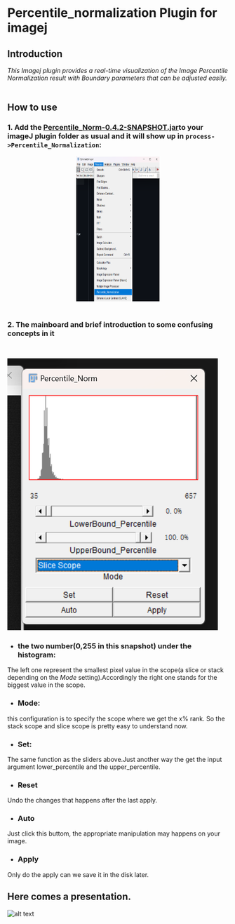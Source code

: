 # Percentile_normalization Plugin for imagej

## Introduction

*This Imagej plugin provides a real-time visualization of the Image Percentile Normalization result with Boundary parameters that can be adjusted easily.*<br><br>

## How to use

### 1. Add the [Percentile_Norm-0.4.2-SNAPSHOT.jar](target/Percentile_Norm-0.4.2-SNAPSHOT.jar)to your imageJ plugin folder as usual and it will show up in `process->Percentile_Normalization`:
<div align="center">

<img src="./imgs/image-1.png" height="330" width="190" >
 </div>
<!-- ![alt text](./imgs/image-1.png#pic_center) -->
<br>

### 2. The mainboard and brief introduction to some confusing concepts in it
<br>

![alt text](./imgs/UI.png#pic_center)
* ###  the two number(0,255 in this snapshot) under the histogram:
The left one represent the smallest pixel value in the scope(a slice or stack depending on the *Mode* setting).Accordingly the right one stands for the biggest value in the scope.
* ### Mode:     
this configuration is to specify the scope where we get the x% rank. So the stack scope and slice scope is pretty easy to understand now.
+ ### Set: 
The same function as the sliders above.Just another way the get the input argument lower_percentile and the upper_percentile.
* ### Reset
Undo the changes that happens after the last apply.
* ### Auto
Just click this buttom, the appropriate manipulation may happens on your image. 
* ### Apply
Only do the apply can we save it in the disk later.
## Here comes a presentation.
![alt text](./imgs/Video_2024-04-20_230501.gif)

